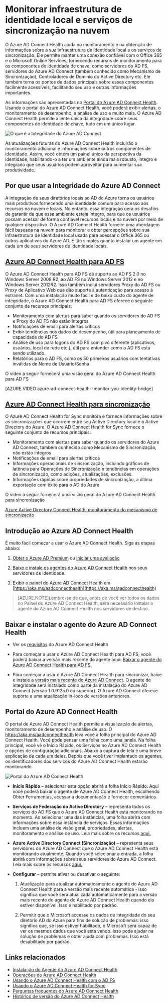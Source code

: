 <properties
	pageTitle="Monitorar sua infraestrutura de identidade local na nuvem."
	description="Esta é a página de Integridade do Azure AD Connect que descreve o que ele é e por que você deve usá-lo."
	services="active-directory"
	documentationCenter=""
	authors="karavar"
	manager="stevenpo"
	editor="karavar"/>

<tags
	ms.service="active-directory"
	ms.workload="identity"
	ms.tgt_pltfrm="na"
	ms.devlang="na"
	ms.topic="get-started-article"
	ms.date="03/21/2016"
	ms.author="vakarand"/>

# Monitorar infraestrutura de identidade local e serviços de sincronização na nuvem

O Azure AD Connect Health ajuda no monitoramento e na obtenção de informações sobre a sua infraestrutura de identidade local e os serviços de sincronização. Ele permite manter uma conexão confiável com o Office 365 e o Microsoft Online Services, fornecendo recursos de monitoramento para os componentes de identidade de chave, como servidores do AD FS, servidores do Azure AD Connect (também conhecido como Mecanismo de Sincronização), Controladores de Domínio do Active Directory etc. Ele também torna os pontos de dados principais sobre esses componentes facilmente acessíveis, facilitando seu uso e outras informações importantes.

As informações são apresentadas no [Portal do Azure AD Connect Health](https://aka.ms/aadconnecthealth). Usando o portal do Azure AD Connect Health, você poderá exibir alertas, o monitoramento de desempenho, a análise de uso e muito mais. O Azure AD Connect Health permite a lente única da integridade sobre seus componentes de identidade de chave, tudo em um único lugar.

![O que é a Integridade do Azure AD Connect](./media/active-directory-aadconnect-health/aadconnecthealth2.png)

As atualizações futuras do Azure AD Connect Health incluirão o monitoramento adicional e informações sobre outros componentes de identidade. Assim, você obtém um painel único da perspectiva da identidade, habilitando-o a ter um ambiente ainda mais robusto, íntegro e integrado que seus usuários podem aproveitar para aumentar sua produtividade.

<!-- <center>![What is Azure AD Connect Health](./media/active-directory-aadconnect-health/logo1.png)</center> -->

## Por que usar a Integridade do Azure AD Connect

A integração de seus diretórios locais ao AD do Azure torna os usuários mais produtivos fornecendo uma identidade comum para acesso aos recursos na nuvem e locais. No entanto, essa integração gera os desafios de garantir de que esse ambiente esteja íntegro, para que os usuários possam acessar de forma confiável recursos locais e na nuvem por meio de qualquer dispositivo. O Azure AD Connect Health fornece uma abordagem fácil baseada na nuvem para monitorar e obter percepções sobre sua infraestrutura de identidade local usada para acessar o Office 365 ou outros aplicativos do Azure AD. É tão simples quanto instalar um agente em cada um de seus servidores de identidade locais.

## [Azure AD Connect Health para AD FS](active-directory-aadconnect-health-adfs.md)

O Azure AD Connect Health para AD FS dá suporte ao AD FS 2.0 no Windows Server 2008 R2, ao AD FS no Windows Server 2012 e no Windows Server 2012R2. Isso também inclui servidores Proxy do AD FS ou Proxy de Aplicativo Web que dão suporte à autenticação para acesso à extranet. Com uma instalação muito fácil e de baixo custo do agente de integridade, o Azure AD Connect Health para AD FS oferece o seguinte conjunto de recursos principais:

- Monitoramento com alertas para saber quando os servidores do AD FS e Proxy do AD FS não estão íntegros
- Notificações de email para alertas críticos
- Exibir tendências nos dados de desempenho, útil para planejamento de capacidade do AD FS
- Análise de uso para logons do AD FS com pivô diferente (aplicativos, usuários, local de rede etc.), útil para entender como o AD FS está sendo utilizado.
- Relatórios para o AD FS, como os 50 primeiros usuários com tentativas inválidas de Nome de Usuário/Senha

O vídeo a seguir fornecerá uma visão geral do Azure AD Connect Health para AD FS

[AZURE.VIDEO azure-ad-connect-health--monitor-you-identity-bridge]

## [Azure AD Connect Health para sincronização](active-directory-aadconnect-health-sync.md)
O Azure AD Connect Health for Sync monitora e fornece informações sobre as sincronizações que ocorrem entre seu Active Directory local e o Active Directory do Azure. O Azure AD Connect Health for Sync fornece o seguinte conjunto de recursos principais:

- Monitoramento com alertas para saber quando os servidores do Azure AD Connect, também conhecido como Mecanismo de Sincronização, não estão íntegros
- Notificações de email para alertas críticos
- Informações operacionais de sincronização, incluindo gráficos de latência para Operações de Sincronização e tendências em operações de sincronização, como adições, atualizações, exclusões.
- Informações rápidas sobre propriedades de sincronização, a última exportação com êxito para o AD do Azure

O vídeo a seguir fornecerá uma visão geral do Azure AD Connect Health para sincronização

[Azure Active Directory Connect Health: monitoramento do mecanismo de sincronização](https://channel9.msdn.com/Series/Azure-Active-Directory-Videos-Demos/Azure-Active-Directory-Connect-Health-Monitoring-the-sync-engine)


## Introdução ao Azure AD Connect Health
É muito fácil começar a usar o Azure AD Connect Health. Siga as etapas abaixo:

1. [Obter o Azure AD Premium](active-directory-get-started-premium) ou [iniciar uma avaliação](https://azure.microsoft.com/trial/get-started-active-directory/)

2. [Baixe e instale os agentes do Azure AD Connect Health](#download-and-install-azure-ad-connect-health-agent) nos seus servidores de identidade.

3. Exibir o painel do Azure AD Connect Health em [https://aka.ms/aadconnecthealth](https://aka.ms/aadconnecthealth)

>[AZURE.NOTE]Lembre-se de que, antes de você ver todos os dados no Painel do Azure AD Connect Health, será necessário instalar o agente do Azure AD Connect Health nos servidores de destino.

## Baixar e instalar o agente do Azure AD Connect Health

- Ver os [requisitos](active-directory-aadconnect-health-agent-install.md#Requirements) do Azure AD Connect Health

- Para começar a usar o Azure AD Connect Health para AD FS, você poderá baixar a versão mais recente do agente aqui: [Baixar o agente do Azure AD Connect Health para AD FS.](http://go.microsoft.com/fwlink/?LinkID=518973) [](active-directory-aadconnect-health-agent-install.md#installing-the-azure-ad-connect-health-agent-for-ad-fs)

- Para começar a usar o Azure AD Connect Health para sincronizar, baixe e instale a [versão mais recente do Azure AD Connect](http://go.microsoft.com/fwlink/?linkid=615771). O agente de integridade será instalado como parte da instalação do Azure AD Connect (versão 1.0.9125.0 ou superior). O Azure AD Connect oferece suporte a uma atualização in-loco de versões anteriores.


## Portal do Azure AD Connect Health
O portal de Azure AD Connect Health permite a visualização de alertas, monitoramento de desempenho e análise de uso. O https://aka.ms/aadconnecthealth leva você à folha principal do Azure AD Connect Health. Você pode pensar uma folha como uma janela. Na folha principal, você vê o Início Rápido, os Serviços no Azure AD Connect Health e opções de configuração adicionais. Abaixo a captura de tela é uma breve explicação de cada um deles. Depois que você tiver implantado os agentes, os identificadores dos serviços do Azure AD Connect Health estarão monitorando.

![Portal do Azure AD Connect Health](./media/active-directory-aadconnect-health/portal2.png)

- **Início Rápido** – selecionar esta opção abrirá a folha Início Rápido. Aqui você poderá baixar o agente de Azure AD Connect Health, escolhendo Obter Ferramentas, acessar a documentação e fornecer comentários.

- **Serviços de Federação do Active Directory** – representa todos os serviços do AD FS que o Azure AD Connect Health está monitorando no momento. Ao selecionar uma das instâncias, uma folha abrirá com informações sobre essa instância de serviços. Essas informações incluem uma análise de visão geral, propriedades, alertas, monitoramento e análise de uso. Leia mais sobre os recursos [aqui.](active-directory-aadconnect-health-adfs.md)

- **Azure Active Directory Connect (Sincronização)** – representa seus servidores do Azure AD Connect que o Azure AD Connect Health está monitorando atualmente. Quando você selecionar a entrada, a folha abrirá com informações sobre seus servidores do Azure AD Connect. Leia mais sobre os recursos [aqui.](active-directory-aadconnect-health-sync.md)

- **Configurar** – permite ativar ou desativar o seguinte:

	1. Atualização para atualizar automaticamente o agente do Azure AD Connect Health para a versão mais recente automática - isso significa que você será atualizada automaticamente para a versão mais recente do agente do Azure AD Connect Health quando ela estiver disponível. Isso é habilitado por padrão.

	2. Permitir que o Microsoft accesse os dados de integridade do seu diretório AD do Azure para fins de solução de problemas: isso significa que, se isso estiver habilitado, o Microsoft será capaz de ver os mesmos dados que você está vendo. Isso pode ajudar na solução de problemas e obter ajuda com problemas. Isso está desabilitado por padrão.


## Links relacionados

* [Instalação do Agente do Azure AD Connect Health](active-directory-aadconnect-health-agent-install.md)
* [Operações de Azure AD Connect Health](active-directory-aadconnect-health-operations.md)
* [Usando o Azure AD Connect Health com o AD FS](active-directory-aadconnect-health-adfs.md)
* [Usando o Azure AD Connect Health for Sync](active-directory-aadconnect-health-sync.md)
* [Perguntas frequentes do Azure AD Connect Health](active-directory-aadconnect-health-faq.md)
* [Histórico de versão do Azure AD Connect Health](active-directory-aadconnect-health-version-history.md)

<!---HONumber=AcomDC_0323_2016-->